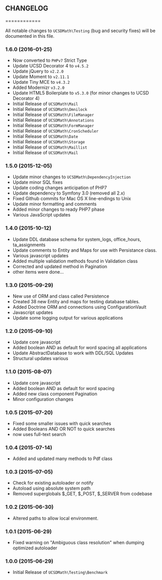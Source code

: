 ## CHANGELOG============All notable changes to `UCSDMath\Testing` (bug and security fixes) willbe documented in this file.### 1.6.0 (2016-01-25) - Now converted to `PHPv7` Strict Type - Update UCSD Decorator 4  to `v4.5.2` - Update jQuery to `v2.2.0` - Update Moment to `v2.11.1` - Update Tiny MCE to `v4.3.2` - Added Modernizr `v3.2.0` - Update HTML5 Boilerplate to `v5.3.0` (for minor changes to UCSD Decorator 4) - Initial Release of `UCSDMath\Mail` - Initial Release of `UCSDMath\Omnilock` - Initial Release of `UCSDMath\FileManager` - Initial Release of `UCSDMath\Annotations` - Initial Release of `UCSDMath\FormManager` - Initial Release of `UCSDMath\CronScheduler` - Initial Release of `UCSDMath\Date` - Initial Release of `UCSDMath\Storage` - Initial Release of `UCSDMath\Maillist` - Initial Release of `UCSDMath\Mail`### 1.5.0 (2015-12-05) - Update minor changes to `UCSDMath\DependencyInjection` - Update minor SQL fixes - Update coding changes anticipation of PHP7 - Update dependency to Symfony 3.0 (removed all 2.x) - Fixed Github commits for Mac OS X line-endings to Unix - Update minor formatting and comments - Added minor changes to ready PHP7 phase - Various JavaScript updates### 1.4.0 (2015-10-12) - Update DDL database schema for system_logs, office_hours, ta_assignments - Update comments to Entity and Maps for use with Persistance class. - Various javascript updates - Added multiple validation methods found in Validation class - Corrected and updated method in Pagination - other items were done...### 1.3.0 (2015-09-29) - New use of ORM and class called Persistence - Created 38 new Entity and maps for testing database tables. - Added Doctrine ORM and connections using ConfigurationVault - Javascript updates - Update some logging output for various applications### 1.2.0 (2015-09-10) - Update core javascript - Added boolean AND as default for word spacing all applications - Update AbstractDatabase to work with DDL/SQL Updates - Structural updates various### 1.1.0 (2015-08-07) - Update core javascript - Added boolean AND as default for word spacing - Added new class component Pagination - Minor configuration changes### 1.0.5 (2015-07-20) - Fixed some smaller issues with quick searches - Added Booleans AND OR NOT to quick searches - now uses full-text search### 1.0.4 (2015-07-14) - Added and updated many methods to Pdf class### 1.0.3 (2015-07-05) - Check for existing autoloader or notify - Autoload using absolute system path - Removed superglobals $_GET, $_POST, $_SERVER from codebase### 1.0.2 (2015-06-30) - Altered paths to allow local environment.### 1.0.1 (2015-06-29) - Fixed warning on "Ambiguous class resolution" when dumping optimized autoloader### 1.0.0 (2015-06-29) - Initial Release of `UCSDMath\Testing\Benchmark`